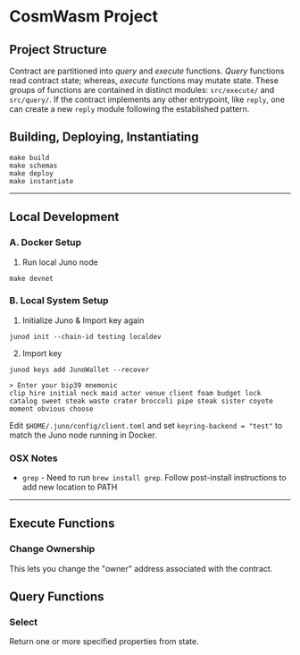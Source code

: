 # CosmWasm Project

## Project Structure

Contract are partitioned into _query_ and _execute_ functions. _Query_ functions
read contract state; whereas, _execute_ functions may mutate state. These groups
of functions are contained in distinct modules: `src/execute/` and `src/query/`.
If the contract implements any other entrypoint, like `reply`, one can create a
new `reply` module following the established pattern.

## Building, Deploying, Instantiating

```
make build
make schemas
make deploy
make instantiate
```

---

## Local Development

### A. Docker Setup
1. Run local Juno node
```
make devnet
```

### B. Local System Setup

1. Initialize Juno & Import key again
```
junod init --chain-id testing localdev
```

2. Import key
```
junod keys add JunoWallet --recover

> Enter your bip39 mnemonic
clip hire initial neck maid actor venue client foam budget lock catalog sweet steak waste crater broccoli pipe steak sister coyote moment obvious choose
```

Edit `$HOME/.juno/config/client.toml` and set `keyring-backend = "test"` to match the Juno node running in Docker.

### OSX Notes
* `grep` - Need to run `brew install grep`. Follow post-install instructions to add new location to PATH

---

## Execute Functions

### Change Ownership

This lets you change the "owner" address associated with the contract.

## Query Functions

### Select

Return one or more specified properties from state.
